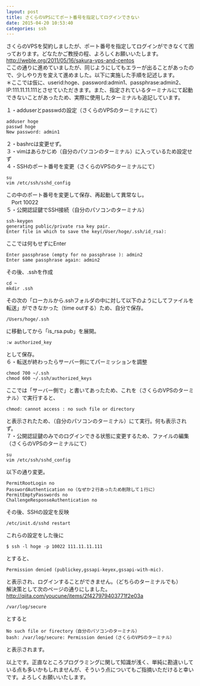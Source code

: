```yaml
---
layout: post
title: さくらのVPSにてポート番号を指定してログインできない
date: 2015-04-20 10:53:40
categories: ssh
---
```

<p>さくらのVPSを契約しましたが、ポート番号を指定してログインができなくて困っております。どなたかご教授の程、よろしくお願いいたします。<br>
<a href="http://weble.org/2011/05/16/sakura-vps-and-centos" rel="nofollow">http://weble.org/2011/05/16/sakura-vps-and-centos</a><br>
ここの通りに進めていましたが、同じようにしてもエラーが出ることがあったので、少しやり方を変えて進めました。以下に実施した手順を記述します。<br>
＊ここでは仮に、userid:hoge、password:admin1、passphrase:admin2、IP:111.11.11.111とさせていただきます。また、指定されているターミナルにて起動できないことがあったため、実際に使用したターミナルも追記しています。</p>

<p>１・adduserとpasswdの設定（さくらのVPSのターミナルにて）</p>

```
adduser hoge
passwd hoge
New password: admin1
```

<p>２・bashrcは変更せず。<br>
３・vimはあらかじめ（自分のパソコンのターミナル）に入っているため設定せず<br>
４・SSHのポート番号を変更（さくらのVPSのターミナルにて）</p>

```
su
vim /etc/ssh/sshd_config
```

<p>この中のポート番号を変更して保存、再起動して異常なし。<br>
　Port 10022　<br>
５・公開認証鍵でSSH接続（自分のパソコンのターミナル）</p>

```
ssh-keygen
generating public/private rsa key pair.
Enter file in which to save the key(/User/hoge/.ssh/id_rsa):
```

<p>ここでは何もせずにEnter</p>

```
Enter passphrase (empty for no passphrase ): admin2
Enter same passphrase again: admin2
```

<p>その後、.sshを作成</p>

```
cd ~
mkdir .ssh
```

<p>その次の「ローカルから.sshフォルダの中に対して以下のようにしてファイルを転送」ができなかった（time outする）ため、自分で保存。</p>

```
/Users/hoge/.ssh
```

<p>に移動してから「is_rsa.pub」を展開。</p>

```
:w authorized_key
```

<p>として保存。<br>
６・転送が終わったらサーバー側にてパーミッションを調整</p>

```
chmod 700 ~/.ssh
chmod 600 ~/.ssh/authorized_keys
```

<p>ここでは「サーバー側で」と書いてあったため、これを（さくらのVPSのターミナル）で実行すると、</p>

```
chmod: cannot access : no such file or directory
```

<p>と表示されたため、（自分のパソコンのターミナル）にて実行。何も表示されず。<br>
７・公開認証鍵のみでのログインできる状態に変更するため、ファイルの編集（さくらのVPSのターミナルにて）</p>

```
su
vim /etc/ssh/sshd_config
```

<p>以下の通り変更。</p>

```
PermitRootLogin no
PasswordAuthentication no（なぜか２行あったため削除して１行に）
PermitEmptyPasswords no
ChallengeResponseAuthentication no
```

<p>その後、SSHの設定を反映</p>

```
/etc/init.d/sshd restart
```

<p>これらの設定をした後に</p>

```
$ ssh -l hoge -p 10022 111.11.11.111
```

<p>とすると、</p>

```
Permission denied (publickey,gssapi-keyex,gssapi-with-mic).
```

<p>と表示され、ログインすることができません。（どちらのターミナルでも）<br>
解決策として次のページの通りにしました。<br>
<a href="http://qiita.com/youcune/items/2f427979403771f2e03a" rel="nofollow">http://qiita.com/youcune/items/2f427979403771f2e03a</a></p>

```
/var/log/secure
```

<p>とすると</p>

```
No such file or firectory（自分のパソコンのターミナル）
bash: /var/log/secure: Permission denied（さくらのVPSのターミナル）
```

<p>と表示されます。</p>

<p>以上です。正直なところプログラミングに関して知識が浅く、単純に勘違いしている点も多いかもしれませんが、そういう点についてもご指摘いただけると幸いです。よろしくお願いいたします。</p>
